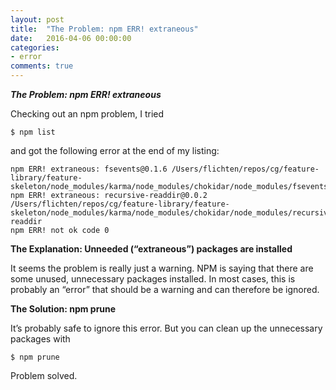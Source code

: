 ```yaml
---
layout: post
title:  "The Problem: npm ERR! extraneous"
date:   2016-04-06 00:00:00
categories:
- error
comments: true
---
```

***The Problem: npm ERR! extraneous***

Checking out an npm problem, I tried
```
$ npm list
```
and got the following error at the end of my listing:

```
npm ERR! extraneous: fsevents@0.1.6 /Users/flichten/repos/cg/feature-library/feature-skeleton/node_modules/karma/node_modules/chokidar/node_modules/fsevents
npm ERR! extraneous: recursive-readdir@0.0.2 /Users/flichten/repos/cg/feature-library/feature-skeleton/node_modules/karma/node_modules/chokidar/node_modules/recursive-readdir
npm ERR! not ok code 0
```

**The Explanation: Unneeded (“extraneous”) packages are installed**

It seems the problem is really just a warning. NPM is saying that there are some unused, unnecessary packages installed. In most cases, this is probably an “error” that should be a warning and can therefore be ignored.

**The Solution: npm prune**

It’s probably safe to ignore this error. But you can clean up the unnecessary packages with

```
$ npm prune
```

Problem solved.
